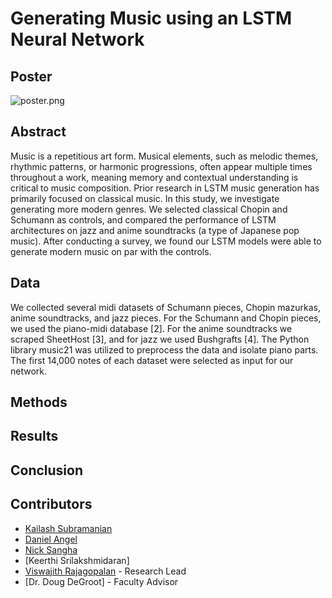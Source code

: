 # Generating Music using an LSTM Neural Network

## Poster
![poster.png](./poster.png)

## Abstract
Music is a repetitious art form. Musical elements, such as melodic themes, rhythmic patterns, or harmonic progressions, often appear multiple times throughout a work, meaning memory and contextual understanding is critical to music composition. Prior research in LSTM music generation has primarily focused on classical music. In this study, we investigate generating more modern genres. We selected classical Chopin and Schumann as controls, and compared the performance of LSTM architectures on jazz and anime soundtracks (a type of Japanese pop music). After conducting a survey, we found our LSTM models were able to generate modern music on par with the controls.

## Data
We collected several midi datasets of Schumann pieces, Chopin mazurkas, anime soundtracks, and jazz pieces. For the Schumann and Chopin pieces, we used the piano-midi database [2]. For the anime soundtracks we scraped SheetHost [3], and for jazz we used Bushgrafts [4]. The Python library music21 was utilized to preprocess the data and isolate piano parts. The first 14,000 notes of each dataset were selected as input for our network. 


## Methods



## Results

## Conclusion

## Contributors

- [Kailash Subramanian](https://github.com/kaisubr)
- [Daniel Angel](https://github.com/danielkangel)
- [Nick Sangha](https://github.com/Nirvair-Sangha)
- [Keerthi Srilakshmidaran]
- [Viswajith Rajagopalan](https://github.com/ViswajithRajagopalan) - Research Lead
- [Dr. Doug DeGroot] - Faculty Advisor
